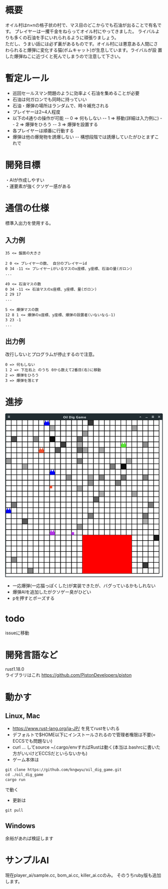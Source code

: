 
# 概要
オイル村はn×nの格子状の村で、マス目のどこからでも石油が出ることで有名です。
プレイヤーは一攫千金をねらってオイル村にやってきました。
ライバルよりも多くの石油を手にいれられるように頑張りましょう。  
ただし、うまい話には必ず裏があるものです。オイル村には悪意ある人間にさ
わられると爆弾に変化する猫(ボムキャット)が生息しています。ライバルが設
置した爆弾ねこに近づくと死んでしまうので注意して下さい。

# 暫定ルール

- 巡回セールスマン問題のように効率よく石油を集めることが必要
- 石油は何ガロンでも同時に持っていい
- 石油・爆弾の場所はランダムで、時々補充される
- プレイヤーは2~4人程度
- 以下の4通りの操作が可能
-- 0 => 何もしない
-- 1 => 移動(詳細は入力例に)
-- 2 => 爆弾をひろう
-- 3 => 爆弾を設置する
- 各プレイヤーは順番に行動する
- 爆弾は他の爆発物を誘爆しない
-- 構想段階では誘爆していたがひとまずこれで

# 開発目標
・AIが作成しやすい  
・運要素が強くクソゲー感がある

# 通信の仕様
標準入出力を使用する。

## 入力例
```text
35 <= 盤面の大きさ

2 0 <= プレイヤーの数、 自分のプレイヤーid
0 34 -11 <= プレイヤーiがいるマスのx座標、y座標、石油の量(ガロン)
...

49 <= 石油マスの数
0 34 -11 <= 石油マスのx座標、y座標、量(ガロン)
2 29 17
...

5 <= 爆弾マスの数
12 8 1 <= 爆弾のx座標、y座標、爆弾の設置者(いないなら-1)
3 23 -1
...
```

## 出力例
改行しないとプログラムが停止するので注意。
```text
0 => 何もしない
1 2 => 下左右上 のうち 0から数えて2番目(右)に移動
2 => 爆弾をひろう
3 => 爆弾を落とす
```

# 進捗

![png4](./images/game_0628.png)

- 一応爆弾(一応猫っぽくした)が実装できたが、バグっているかもしれない
- 爆弾AIを追加したがクソゲー臭がひどい 
- pを押すとポーズする

# todo
issueに移動

# 開発言語など
rust1.18.0  
ライブラリはこれ
https://github.com/PistonDevelopers/piston

# 動かす

## Linux, Mac

- https://www.rust-lang.org/ja-JP/ を見てrustをいれる
- デフォルトで$HOME以下にインストールされるので管理者権限は不要(= ECCSでも問題ない)
- curl ... してsource ~/.cargo/envすればRustは動く(本当は.bashrcに書いた方がいいけどECCSだといらないかも)
- ゲーム本体は
```text
git clone https://github.com/kngwyu/oil_dig_game.git
cd ./oil_dig_game
cargo run
```
で動く

- 更新は
```text
git pull
```

## Windows
余裕があれば検証します

# サンプルAI

現在player_ai/sample.cc, bom_ai.cc, killer_ai.ccのみ。
 そのうちruby版も追加します。